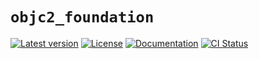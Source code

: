 # `objc2_foundation`

[![Latest version](https://badgen.net/crates/v/objc2_foundation)](https://crates.io/crates/objc2_foundation)
[![License](https://badgen.net/badge/license/MIT/blue)](../LICENSE.txt)
[![Documentation](https://docs.rs/objc2_foundation/badge.svg)](https://docs.rs/objc2_foundation/)
[![CI Status](https://github.com/madsmtm/objc2/workflows/CI/badge.svg)](https://github.com/madsmtm/objc2/actions)
